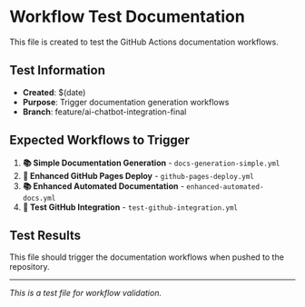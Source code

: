 # Workflow Test Documentation

This file is created to test the GitHub Actions documentation workflows.

## Test Information

- **Created**: $(date)
- **Purpose**: Trigger documentation generation workflows
- **Branch**: feature/ai-chatbot-integration-final

## Expected Workflows to Trigger

1. **📚 Simple Documentation Generation** - `docs-generation-simple.yml`
2. **🚀 Enhanced GitHub Pages Deploy** - `github-pages-deploy.yml` 
3. **📚 Enhanced Automated Documentation** - `enhanced-automated-docs.yml`
4. **🧪 Test GitHub Integration** - `test-github-integration.yml`

## Test Results

This file should trigger the documentation workflows when pushed to the repository.

---

*This is a test file for workflow validation.*